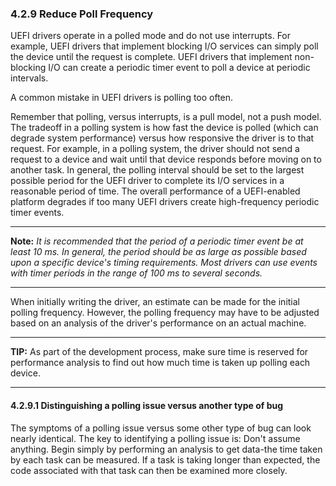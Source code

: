 <!--- @file
  4.2.9 Reduce Poll Frequency

  Copyright (c) 2012-2018, Intel Corporation. All rights reserved.<BR>

  Redistribution and use in source (original document form) and 'compiled'
  forms (converted to PDF, epub, HTML and other formats) with or without
  modification, are permitted provided that the following conditions are met:

  1) Redistributions of source code (original document form) must retain the
     above copyright notice, this list of conditions and the following
     disclaimer as the first lines of this file unmodified.

  2) Redistributions in compiled form (transformed to other DTDs, converted to
     PDF, epub, HTML and other formats) must reproduce the above copyright
     notice, this list of conditions and the following disclaimer in the
     documentation and/or other materials provided with the distribution.

  THIS DOCUMENTATION IS PROVIDED BY TIANOCORE PROJECT "AS IS" AND ANY EXPRESS OR
  IMPLIED WARRANTIES, INCLUDING, BUT NOT LIMITED TO, THE IMPLIED WARRANTIES OF
  MERCHANTABILITY AND FITNESS FOR A PARTICULAR PURPOSE ARE DISCLAIMED. IN NO
  EVENT SHALL TIANOCORE PROJECT  BE LIABLE FOR ANY DIRECT, INDIRECT, INCIDENTAL,
  SPECIAL, EXEMPLARY, OR CONSEQUENTIAL DAMAGES (INCLUDING, BUT NOT LIMITED TO,
  PROCUREMENT OF SUBSTITUTE GOODS OR SERVICES; LOSS OF USE, DATA, OR PROFITS;
  OR BUSINESS INTERRUPTION) HOWEVER CAUSED AND ON ANY THEORY OF LIABILITY,
  WHETHER IN CONTRACT, STRICT LIABILITY, OR TORT (INCLUDING NEGLIGENCE OR
  OTHERWISE) ARISING IN ANY WAY OUT OF THE USE OF THIS DOCUMENTATION, EVEN IF
  ADVISED OF THE POSSIBILITY OF SUCH DAMAGE.

-->

### 4.2.9 Reduce Poll Frequency

UEFI drivers operate in a polled mode and do not use interrupts. For example,
UEFI drivers that implement blocking I/O services can simply poll the device
until the request is complete. UEFI drivers that implement non-blocking I/O can
create a periodic timer event to poll a device at periodic intervals.

A common mistake in UEFI drivers is polling too often.

Remember that polling, versus interrupts, is a pull model, not a push model.
The tradeoff in a polling system is how fast the device is polled (which can
degrade system performance) versus how responsive the driver is to that
request. For example, in a polling system, the driver should not send a request
to a device and wait until that device responds before moving on to another
task. In general, the polling interval should be set to the largest possible
period for the UEFI driver to complete its I/O services in a reasonable period
of time. The overall performance of a UEFI-enabled platform degrades if too
many UEFI drivers create high-frequency periodic timer events.

**********
**Note:** _It is recommended that the period of a periodic timer event be at
least 10 ms. In general, the period should be as large as possible based upon a
specific device's timing requirements. Most drivers can use events with timer
periods in the range of 100 ms to several seconds._
**********

When initially writing the driver, an estimate can be made for the initial
polling frequency. However, the polling frequency may have to be adjusted based
on an analysis of the driver's performance on an actual machine.

**********
**TIP:** As part of the development process, make sure time is reserved for
performance analysis to find out how much time is taken up polling each device.
**********

#### 4.2.9.1 Distinguishing a polling issue versus another type of bug

The symptoms of a polling issue versus some other type of bug can look nearly
identical. The key to identifying a polling issue is: Don't assume anything.
Begin simply by performing an analysis to get data-the time taken by each task
can be measured. If a task is taking longer than expected, the code associated
with that task can then be examined more closely.
